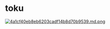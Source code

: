 # toku

[![4a1cf40eb8eb6203cadf14b8d70b9539.md.png](https://imgg.io/images/2024/01/27/4a1cf40eb8eb6203cadf14b8d70b9539.md.png)](https://imgg.io/image/FR7gI)
